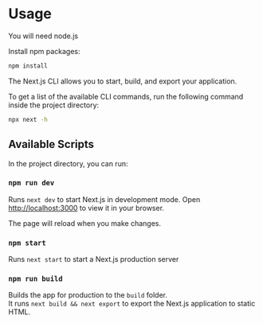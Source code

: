# Usage

You will need node.js

Install npm packages:

```bash
npm install
```

The Next.js CLI allows you to start, build, and export your application.

To get a list of the available CLI commands, run the following command inside the project directory:

```bash
npx next -h
```

## Available Scripts

In the project directory, you can run:

### `npm run dev`

Runs `next dev` to start Next.js in development mode.
Open [http://localhost:3000](http://localhost:3000) to view it in your browser.

The page will reload when you make changes.

### `npm start`

Runs `next start` to start a Next.js production server

### `npm run build`

Builds the app for production to the `build` folder.\
It runs `next build && next export` to export the Next.js application to static HTML.
